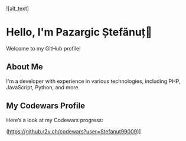 ![alt_text]
# Hello, I'm Pazargic Ștefănuț👋

Welcome to my GitHub profile!

## About Me
I'm a developer with experience in various technologies, including PHP, JavaScript, Python, and more.

## My Codewars Profile
Here’s a look at my Codewars progress:

(https://github.r2v.ch/codewars?user=Stefanut99009)]

